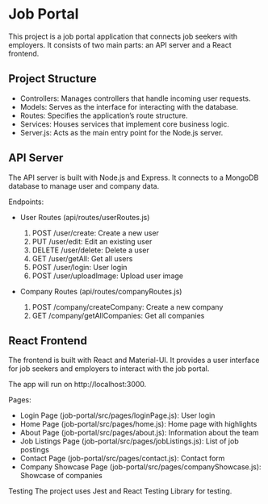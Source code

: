 # Job Portal

This project is a job portal application that connects job seekers with employers. It consists of two main parts: an API server and a React frontend.

## Project Structure

- Controllers: Manages controllers that handle incoming user requests.
- Models: Serves as the interface for interacting with the database.
- Routes: Specifies the application’s route structure.
- Services: Houses services that implement core business logic.
- Server.js: Acts as the main entry point for the Node.js server.

## API Server

The API server is built with Node.js and Express. It connects to a MongoDB database to manage user and company data.

Endpoints:
- User Routes (api/routes/userRoutes.js)
    1. POST /user/create: Create a new user
    2. PUT /user/edit: Edit an existing user
    3. DELETE /user/delete: Delete a user
    4. GET /user/getAll: Get all users
    5. POST /user/login: User login
    6. POST /user/uploadImage: Upload user image

- Company Routes (api/routes/companyRoutes.js)
    1. POST /company/createCompany: Create a new company
    2. GET /company/getAllCompanies: Get all companies


## React Frontend

The frontend is built with React and Material-UI. It provides a user interface for job seekers and employers to interact with the job portal.

The app will run on http://localhost:3000.

Pages:
- Login Page (job-portal/src/pages/loginPage.js): User login
- Home Page (job-portal/src/pages/home.js): Home page with highlights
- About Page (job-portal/src/pages/about.js): Information about the team
- Job Listings Page (job-portal/src/pages/jobListings.js): List of job postings
- Contact Page (job-portal/src/pages/contact.js): Contact form
- Company Showcase Page (job-portal/src/pages/companyShowcase.js): Showcase of companies

Testing
The project uses Jest and React Testing Library for testing.